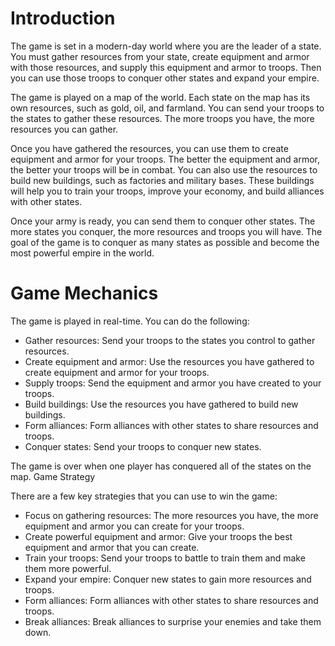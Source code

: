 # Introduction

The game is set in a modern-day world where you are the leader of a state. You must gather resources from your state,
create equipment and armor with those resources, and supply this equipment and armor to troops. Then you can use those
troops to conquer other states and expand your empire.

The game is played on a map of the world. Each state on the map has its own resources, such as gold, oil, and farmland.
You can send your troops to the states to gather these resources. The more troops you have, the more resources you can
gather.

Once you have gathered the resources, you can use them to create equipment and armor for your troops. The better the
equipment and armor, the better your troops will be in combat. You can also use the resources to build new buildings,
such as factories and military bases. These buildings will help you to train your troops, improve your economy, and
build alliances with other states.

Once your army is ready, you can send them to conquer other states. The more states you conquer, the more resources and
troops you will have. The goal of the game is to conquer as many states as possible and become the most powerful empire
in the world.

# Game Mechanics

The game is played in real-time. You can do the following:

- Gather resources: Send your troops to the states you control to gather resources.
- Create equipment and armor: Use the resources you have gathered to create equipment and armor for your troops.
- Supply troops: Send the equipment and armor you have created to your troops.
- Build buildings: Use the resources you have gathered to build new buildings.
- Form alliances: Form alliances with other states to share resources and troops.
- Conquer states: Send your troops to conquer new states.

The game is over when one player has conquered all of the states on the map.
Game Strategy

There are a few key strategies that you can use to win the game:

- Focus on gathering resources: The more resources you have, the more equipment and armor you can create for your
  troops.
- Create powerful equipment and armor: Give your troops the best equipment and armor that you can create.
- Train your troops: Send your troops to battle to train them and make them more powerful.
- Expand your empire: Conquer new states to gain more resources and troops.
- Form alliances: Form alliances with other states to share resources and troops.
- Break alliances: Break alliances to surprise your enemies and take them down.